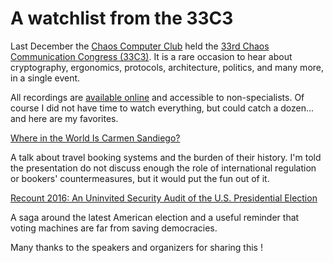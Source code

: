 # A watchlist from the 33C3

Last December the [Chaos Computer Club](http://ccc.de/)
held the [33rd Chaos Communication Congress (33C3)](https://events.ccc.de/congress/2016/wiki/Main_Page).
It is a rare occasion to hear about cryptography, ergonomics, protocols, 
architecture, politics, and many more, in a single event. 

All recordings are [available online](https://media.ccc.de/c/33c3) and 
accessible to non-specialists. 
Of course I did not have time to watch everything, but could catch a dozen... 
and here are my favorites.


[Where in the World Is Carmen Sandiego? ](https://media.ccc.de/v/33c3-7964-where_in_the_world_is_carmen_sandiego)

A talk about travel booking systems and the burden of their history. 
I'm told the presentation do not discuss enough the role of international regulation or 
bookers' countermeasures, but it would put the fun out of it.


[Recount 2016: An Uninvited Security Audit of the U.S. Presidential Election](https://media.ccc.de/v/33c3-8074-recount_2016_an_uninvited_security_audit_of_the_u_s_presidential_election)

A saga around the latest American election and a useful reminder that voting 
machines are far from saving democracies.


Many thanks to the speakers and organizers for sharing this !
